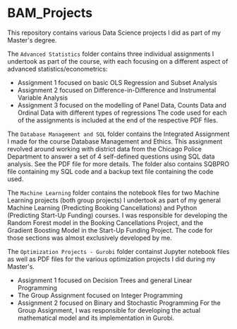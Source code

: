 # BAM_Projects
This repository contains various Data Science projects I did as part of my Master's degree. 

The `Advanced Statistics` folder contains three individual assignments I undertook as part of the course, with each focusing on a different aspect of advanced statistics/econometrics:
- Assignment 1 focused on basic OLS Regression and Subset Analysis
- Assignment 2 focused on Difference-in-Difference and Instrumental Variable Analysis
- Assignment 3 focused on the modelling of Panel Data, Counts Data and Ordinal Data with different types of regressions
The code used for each of the assignments is included at the end of the respective PDF files. 

The `Database Management and SQL` folder contains the Integrated Assignment I made for the course Database Management and Ethics. This assignment revolved around working with district data from the Chicago Police Department to answer a set of 4 self-defined questions using SQL data analysis. See the PDF file for more details. The folder also contains SQBPRO file containing my SQL code and a backup text file containing the code used. 

The `Machine Learning` folder contains the notebook files for two Machine Learning projects (both group projects) I undertook as part of my general Machine Learning (Predicting Booking Cancellations) and Python (Predicting Start-Up Funding) courses. I was responsible for developing the Random Forest model in the Booking Cancellations Project, and the Gradient Boosting Model in the Start-Up Funding Project. The code for those sections was almost exclusively developed by me. 

The `Optimization Projects - Gurobi` folder containst Jupyter notebook files as well as PDF files for the various optimization projects I did during my Master's. 
- Assignment 1 focused on Decision Trees and general Linear Programming
- The Group Assignment focused on Integer Programming 
- Assignment 2 focused on Binary and Stochastic Programming 
For the Group Assignment, I was responsible for developing the actual mathematical model and its implementation in Gurobi. 
